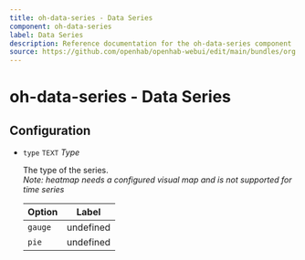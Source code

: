 ```yaml
---
title: oh-data-series - Data Series
component: oh-data-series
label: Data Series
description: Reference documentation for the oh-data-series component
source: https://github.com/openhab/openhab-webui/edit/main/bundles/org.openhab.ui/doc/components/oh-data-series.md
---
```


# oh-data-series - Data Series

<!-- GENERATED componentDescription -->

<!-- GENERATED /componentDescription -->

## Configuration

<!-- GENERATED props -->

- `type` <small>TEXT</small> _Type_

  The type of the series.<br/><em>Note: heatmap needs a configured visual map and is not supported for time series</em>

  | Option | Label |
  |--------|-------|
  | `gauge` | undefined |
  | `pie` | undefined |


<!-- GENERATED /props -->
